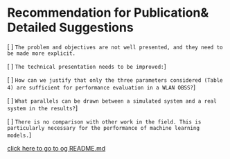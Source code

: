# Recommendation for Publication& Detailed Suggestions

[ ] `The problem and objectives are not well presented, and they need to be made more explicit.`

[ ] `The technical presentation needs to be improved:`]

[ ] `How can we justify that only the three parameters considered (Table 4) are sufficient for performance evaluation in a WLAN OBSS?`]

[ ] `What parallels can be drawn between a simulated system and a real system in the results?`]

[ ] `There is no comparison with other work in the field. This is particularly necessary for the performance of machine learning models.`]

[click here to go to og README.md](https://github.com/bhu1-103/cappy-remake/README2.md)
